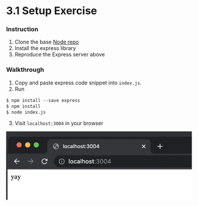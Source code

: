 # 3.1 Setup Exercise

### Instruction

1. Clone the base [Node repo](https://github.com/rocketacademy/base-node-bootcamp)
2. Install the express library
3. Reproduce the Express server above

### Walkthrough

1. Copy and paste express code snippet into `index.js`.
2. Run

```shell
$ npm install --save express
$ npm install
$ node index.js
```

3. Visit `localhost:3004` in your browser

![](2021-12-22-21-03-14.png)
